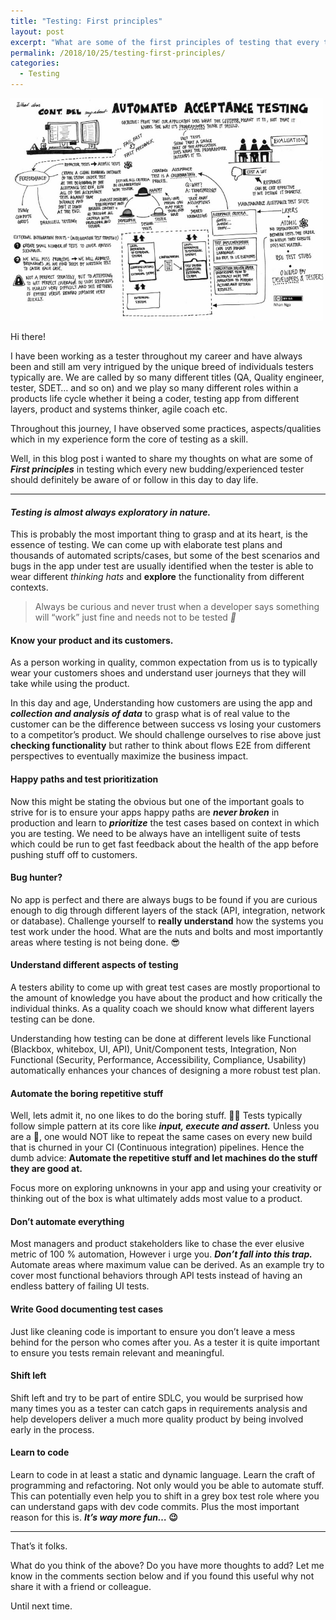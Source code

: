 ```yaml
---
title: "Testing: First principles"
layout: post
excerpt: "What are some of the first principles of testing that every tester/engineer should know of"
permalink: /2018/10/25/testing-first-principles/
categories:
  - Testing
---
```


![Wikimedia Commons](/assets/images/wp-content/uploads/2018/10/39f67-0xev6ecbq4wvei1u4.jpg)

Hi there!

I have been working as a tester throughout my career and have always been and still am very
intrigued by the unique breed of individuals testers typically are. We are called by so many
different titles (QA, Quality engineer, tester, SDET… and so on) and we play so many different roles
within a products life cycle whether it being a coder, testing app from different layers, product
and systems thinker, agile coach etc.

Throughout this journey, I have observed some practices, aspects/qualities which in my experience
form the core of testing as a skill.

Well, in this blog post i wanted to share my thoughts on what are some of **_First principles_** in
testing which every new budding/experienced tester should definitely be aware of or follow in this
day to day life.

---

#### _Testing is almost always exploratory in&nbsp;nature._

This is probably the most important thing to grasp and at its heart, is the essence of testing. We
can come up with elaborate test plans and thousands of automated scripts/cases, but some of the best
scenarios and bugs in the app under test are usually identified when the tester is able to wear
different _thinking hats_ and **explore** the functionality from different contexts.

> Always be curious and never trust when a developer says something will “work” just fine and needs
> not to be tested **_🤔_**

#### Know your product and its customers.

As a person working in quality, common expectation from us is to typically wear your customers shoes
and understand user journeys that they will take while using the product.

In this day and age, Understanding how customers are using the app and **_collection and analysis of
data_** to grasp what is of real value to the customer can be the difference between success vs
losing your customers to a competitor’s product. We should challenge ourselves to rise above just
**checking functionality** but rather to think about flows E2E from different perspectives to
eventually maximize the business impact.

#### Happy paths and test prioritization

Now this might be stating the obvious but one of the important goals to strive for is to ensure your
apps happy paths are **_never_ _broken_** in production and learn to **_prioritize_** the test cases
based on context in which you are testing. We need to be always have an intelligent suite of tests
which could be run to get fast feedback about the health of the app before pushing stuff off to
customers.

#### Bug hunter?

No app is perfect and there are always bugs to be found if you are curious enough to dig through
different layers of the stack (API, integration, network or database). Challenge yourself to
**really understand** how the systems you test work under the hood. What are the nuts and bolts and
most importantly areas where testing is not being done. 😎

#### Understand different aspects of&nbsp;testing

A testers ability to come up with great test cases are mostly proportional to the amount of
knowledge you have about the product and how critically the individual thinks. As a quality coach we
should know what different layers testing can be done.

Understanding how testing can be done at different levels like Functional (Blackbox, whitebox, UI,
API), Unit/Component tests, Integration, Non Functional (Security, Performance, Accessibility,
Compliance, Usability) automatically enhances your chances of designing a more robust test plan.

#### Automate the boring repetitive stuff

Well, lets admit it, no one likes to do the boring stuff. 🤷‍♂ Tests typically follow simple pattern
at its core like **_input, execute and assert._** Unless you are a 🤖, one would NOT like to repeat
the same cases on every new build that is churned in your CI (Continuous integration) pipelines.
Hence the dumb advice: **Automate the repetitive stuff and let machines do the stuff they are good
at.**

Focus more on exploring unknowns in your app and using your creativity or thinking out of the box is
what ultimately adds most value to a product.

#### Don’t automate everything

Most managers and product stakeholders like to chase the ever elusive metric of 100 % automation,
However i urge you. **_Don’t fall into this trap._** Automate areas where maximum value can be
derived. As an example try to cover most functional behaviors through API tests instead of having an
endless battery of failing UI tests.

#### Write Good documenting test&nbsp;cases

Just like cleaning code is important to ensure you don’t leave a mess behind for the person who
comes after you. As a tester it is quite important to ensure you tests remain relevant and
meaningful.

#### Shift left

Shift left and try to be part of entire SDLC, you would be surprised how many times you as a tester
can catch gaps in requirements analysis and help developers deliver a much more quality product by
being involved early in the process.

#### Learn to&nbsp;code

Learn to code in at least a static and dynamic language. Learn the craft of programming and
refactoring. Not only would you be able to automate stuff. This can potentially even help you to
shift in a grey box test role where you can understand gaps with dev code commits. Plus the most
important reason for this is. **_It’s way more fun…_ 😉**

---

That’s it folks.

What do you think of the above? Do you have more thoughts to add? Let me know in the comments
section below and if you found this useful why not share it with a friend or colleague.

Until next time.
